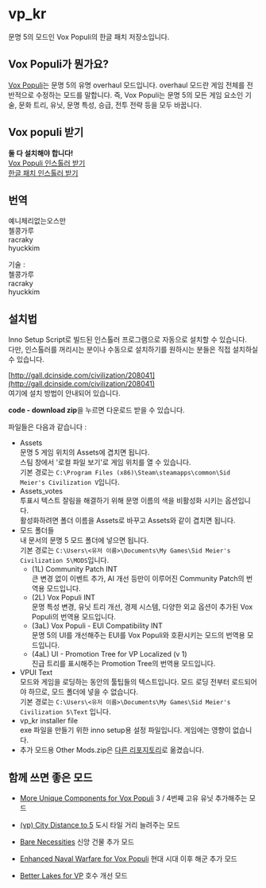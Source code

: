 # vp_kr
문명 5의 모드인 Vox Populi의 한글 패치 저장소입니다.

## Vox Populi가 뭔가요?
[Vox Populi](https://forums.civfanatics.com/forums/community-patch-project.497/)는 문명 5의 유명 overhaul 모드입니다.
overhaul 모드란 게임 전체를 전반적으로 수정하는 모드를 말합니다.
즉, Vox Populi는 문명 5의 모든 게임 요소인 기술, 문화 트리, 유닛, 문명 특성, 승급, 전투 전략 등을 모두 바꿉니다.

## Vox populi 받기
____둘 다 설치해야 합니다!____  
[Vox Populi 인스톨러 받기](https://github.com/LoneGazebo/Community-Patch-DLL/releases/download/Release-3.10.4/Vox.Populi.3.10.4.exe)  
[한글 패치 인스톨러 받기](https://github.com/hyuckkim/vp_kr/releases/download/v3.10.4/Vox.Populi.INT.3.10.4.exe)  

## 번역
예니체리없는오스만  
첼콩가루  
racraky  
hyuckkim  

기술 :  
첼콩가루  
racraky  
hyuckkim  

## 설치법 

Inno Setup Script로 빌드된 인스톨러 프로그램으로 자동으로 설치할 수 있습니다.  
다만, 인스톨러를 꺼리시는 분이나 수동으로 설치하기를 원하시는 분들은 직접 설치하실 수 있습니다.

[http://gall.dcinside.com/civilization/208041](http://gall.dcinside.com/civilization/208041)  
여기에 설치 방법이 안내되어 있습니다.  

**code - download zip**을 누르면 다운로드 받을 수 있습니다.

파일들은 다음과 같습니다 : 
 - Assets  
문명 5 게임 위치의 Assets에 겹치면 됩니다.  
스팀 창에서 '로컬 파일 보기'로 게임 위치를 열 수 있습니다.  
기본 경로는 `C:\Program Files (x86)\Steam\steamapps\common\Sid Meier's Civilization V`입니다.
 - Assets_votes  
 투표시 텍스트 잘림을 해결하기 위해 문명 이름의 색을 비활성화 시키는 옵션입니다.  
 활성화하려면 폴더 이름을 Assets로 바꾸고 Assets와 같이 겹치면 됩니다.  
 - 모드 폴더들  
내 문서의 문명 5 모드 폴더에 넣으면 됩니다.  
기본 경로는 `C:\Users\<유저 이름>\Documents\My Games\Sid Meier's Civilization 5\MODS`입니다.
   - (1L) Community Patch INT  
큰 변경 없이 이벤트 추가, AI 개선 등만이 이루어진 Community Patch의 번역용 모드입니다.
   - (2L) Vox Populi INT  
문명 특성 변경, 유닛 트리 개선, 경제 시스템, 다양한 외교 옵션이 추가된 Vox Populi의 번역용 모드입니다.
   - (3aL) Vox Populi - EUI Compatibility INT  
문명 5의 UI를 개선해주는 EUI를 Vox Populi와 호환시키는 모드의 번역용 모드입니다.
   - (4aL) UI - Promotion Tree for VP Localized (v 1)  
진급 트리를 표시해주는 Promotion Tree의 번역용 모드입니다.  
 - VPUI Text  
모드와 게임을 로딩하는 동안의 툴팁들의 텍스트입니다. 모드 로딩 전부터 로드되어야 하므로, 모드 폴더에 넣을 수 없습니다.  
기본 경로는 `C:\Users\<유저 이름>\Documents\My Games\Sid Meier's Civilization 5\Text` 입니다.
 - vp_kr installer file  
exe 파일을 만들기 위한 inno setup용 설정 파일입니다. 게임에는 영향이 없습니다.  
 - 추가 모드용 Other Mods.zip은 [다른 리포지토리](https://github.com/hyuckkim/vp_modmods_kr)로 옮겼습니다.
## 함께 쓰면 좋은 모드
 - [More Unique Components for Vox Populi](http://gall.dcinside.com/civilization/261234) 3 / 4번째 고유 유닛 추가해주는 모드  
 - [(vp) City Distance to 5](https://steamcommunity.com/sharedfiles/filedetails/?id=2304856716) 도시 타일 거리 늘려주는 모드  

 - [Bare Necessities](https://forums.civfanatics.com/threads/bare-necessities.645157/) 신앙 건물 추가 모드
 - [Enhanced Naval Warfare for Vox Populi](https://forums.civfanatics.com/resources/enhanced-naval-warfare-for-vox-populi.26569/) 현대 시대 이후 해군 추가 모드
 - [Better Lakes for VP](https://forums.civfanatics.com/threads/better-lakes-for-vp.662230/) 호수 개선 모드
